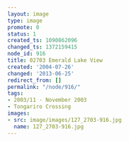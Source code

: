 ```yaml
---
layout: image
type: image
promote: 0
status: 1
created_ts: 1090862096
changed_ts: 1372159415
node_id: 916
title: 02703 Emerald Lake View
created: '2004-07-26'
changed: '2013-06-25'
redirect_from: []
permalink: "/node/916/"
tags:
- 2003/11 - November 2003
- Tongariro Crossing
images:
- src: image/images/127_2703-916.jpg
  name: 127_2703-916.jpg
---
```


